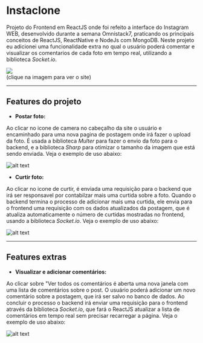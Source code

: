 # Instaclone

Projeto do Frontend em ReactJS onde foi refeito a interface do Instagram WEB, desenvolvido durante a semana Omnistack7, praticando os principais conceitos de ReactJS, ReactNative e NodeJs com MongoDB. 
Neste projeto eu adicionei uma funcionalidade extra no qual o usuário poderá comentar e visualizar os comentarios de cada foto em tempo real, utilizando a biblioteca *Socket.io*.

[![](https://thumbs2.imgbox.com/ed/25/KYJQGBoT_t.png)](http://werlendev.cf/instaclone/)<br/>
(clique na imagem para ver o site) 

---
## Features do projeto
- **Postar foto:**

Ao clicar no icone de camera no cabeçalho da site o usuário e encaminhado para uma nova pagina de postagem onde irá fazer o upload da foto.
É usada a biblioteca *Multer* para fazer o envio da foto para o backend, e a biblioteca *Sharp* para otimizar o tamanho da imagem que está sendo enviada. Veja o exemplo de uso abaixo:

![alt text](https://s4.gifyu.com/images/post.gif)

- **Curtir foto:**

Ao clicar no icone de curtir, é enviada uma requisição para o backend que irá ser responsavel por contabilzar mais uma curtida sobre a foto.
Quando o backend termina o processo de adicionar mais uma curtida, ele envia para o frontend uma requisição com os dados atualizados da postagem, que é atualiza automaticamente o número de curtidas mostradas no frontend, usando  a biblioteca *Socket.io*. Veja o exemplo de uso abaixo:

![alt text](https://s4.gifyu.com/images/likee58c9b7eebad4489.gif)

  ---
## Features extras

- **Visualizar e adicionar comentários:**

Ao clicar sobre "Ver todos os comentários é aberta uma nova janela com uma lista de comentários sobre o post.
O usuário poderá adicionar um novo comentário sobre a postagem, que irá ser salvo no banco de dados. Ao concluir o processo o backend irá enviar uma requisição para o frontend através da biblioteca *Socket.io*, que fará o ReactJS atualizar a lista de comentários em tempo real sem precisar recarregar a página. Veja o exemplo de uso abaixo:

![alt text](https://s4.gifyu.com/images/comment214ab9272365390d.gif)
